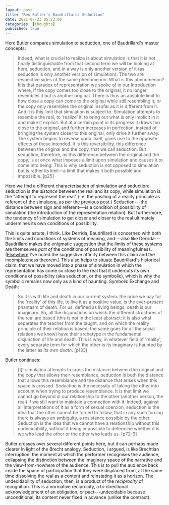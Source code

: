 ```yaml
---
layout: post
title: "Rex Butler's Baudrillard: Seduction"
date: 2021-07-23 05:23:00
categories: [thoughts]
published: true
---
```


Here Butler compares simulation to seduction, one of Baudrillard's master concepts:

> Indeed, what is crucial to realize is about simulation is that it is not finally distinguishable from that second term we will be looking at here, seduction, and in a way is only another version of it (as seduction is only another version of simulation). The two are respective sides of the same phenomenon. What is this phenomenon? It is that paradox of representation we spoke of in our Introduction where, if the copy comes too close to the original, it no longer resembles it but is another original. There is thus an absolute limit to how close a copy can come to the original while still resembling it, or the copy only resembles the original insofar as it is different from it. And it is this limit that simulation is subject to. Simulation attempts to resemble the real, to ‘realize’ it, to bring out what is only implicit in it and make it explicit. But at a certain point in its progress it draws too close to the original, and further increases in perfection, instead of bringing the system closer to this original, only drive it further away. The system begins to reverse upon itself, gives rise to the opposite effects of those intended. It is this reversibility, this difference between the original and the copy, that we call seduction. But seduction, therefore, as this difference between the original and the copy, is at once what imposes a limit upon simulation and causes it to come into being. This is why seduction is not opposed to simulation but is rather its limit—a limit that makes it both possible and impossible. [p25]

Here we find a different characterisation of simulation and seduction: seduction is the _distance_ between the real and its copy, while simulation is the "attempt to represent the real" (i.e. the positing of a reality principle as referent of the simulacra, as per [the previous post]({{site.baseurl}}/2021/07/22/butler-simulation.html).) Seduction---the distance between sign and referent---is a condition of possibility of simulation (the introduction of the representation relation). But furthermore, the tendency of simulation to get closer and closer to the real ultimately undermines its own conditions of possibility.

This is quite astute, I think. Like Derrida, Baudrillard is concerned with both the limits and conditions of systems of meaning, and---also like Derrida---Baudrillard makes the enigmatic suggestion that the limits of these systems are themselves _part of_ the conditions of possibility of meaningfulness. ([Elsewhere]({{site.baseurl}}/2021/04/13/completeness.html) I've noted the suggestive affinity between this claim and the incompleteness theorem.) This also helps to situate Baudrillard's historical claim: that we have moved into a phase of simulation in which the representation has come so close to the real that it undercuts its own conditions of possibility (aka seduction, or the symbolic), which is why the symbolic remains now only as a kind of haunting. Symbolic Exchange and Death:

> So it is with life and death in our current system: the price we pay for the 'reality' of this life, to live it as a positive value, is the ever-present phantasm of death. For us, defined as living beings, death is our imaginary. So, all the disjunctions on which the different structures of the real are based (this is not in the least abstract: it is also what separates the teacher from the taught, and on which the reality principle of their relation is based; the same goes for all the social relations we know) have their archetype in the fundamental disjunction of life and death. This is why, in whatever field of 'reality', every separate term for which the other is its imaginary is haunted by the latter as _its own death_. [p133]

Butler continues:

> [I]f simulation attempts to cross the distance between the original and the copy that allows their resemblance, seduction is both the distance that allows this resemblance and the distance that arises when this space is crossed. Seduction is the necessity of taking the other into account when trying to produce resemblance. It is that limit we cannot go beyond in our relationship to the other (another person, the real) if we still want to maintain a connection with it. Indeed, against all interpretations of it as a form of sexual coercion, seduction is the idea that the other cannot be forced to follow, that in any such forcing there is always an ambiguity, a resistance possible by the other. Seduction is the idea that we cannot have a relationship without this undecidability, without it being impossible to determine whether it is we who lead the other or the other who leads us. [p72-3]

Butler crosses over several different points here, but it can perhaps made clearer in light of the Brecht analogy. Seduction, I argued, is like Brechtian interruption: the moment at which the performer recognises the audience, collapsing the distinction between the imaginary space of the narrative and the view-from-nowhere of the audience. This is to pull the audience back inside the space of participation that they were displaced from, at the same time dissolving the real as a content and reinstating it as a horizon. The undecidability of seduction, then, is a product of the _reciprocity_ of recognition. This is a normative reciprocity, a bi-directional acknowledgement of an obligation, or pact---undecidable because unconditional, its content never fixed in advance (unlike the contract).
